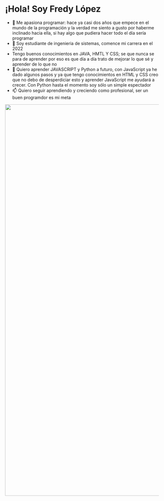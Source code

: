 <h1>¡Hola! Soy Fredy López</h1>
<ul>
  <li>👋 Me apasiona programar: hace ya casi dos años que empece en el mundo de la programación y la verdad me siento a gusto por haberme inclinado hacia ella, si hay algo que pudiera hacer todo el día sería programar</li>
  <li>👀 Soy estudiante de ingenieria de sistemas, comence mi carrera en el 2022</li>
  <li>Tengo buenos conocimientos en JAVA, HMTL Y CSS; se que nunca se para de aprender por eso es que día a día trato de mejorar lo que sé y aprender de lo que no</li>
  <li>🌱 Quiero aprender JAVASCRIPT y Python a futuro, con JavaScript ya he dado algunos pasos y ya que tengo conocimientos en HTML y CSS creo que no debo de desperdiciar esto y aprender JavaScript me ayudará a crecer. Con Python hasta el momento soy sólo un simple espectador</li>
  <li>📫 Quiero seguir aprendiendo y creciendo como profesional, ser un buen programdor es mi meta</li>
</ul>
<img width="1280px" src="https://images.unsplash.com/photo-1607705703571-c5a8695f18f6?q=80&w=1470&auto=format&fit=crop&ixlib=rb-4.0.3&ixid=M3wxMjA3fDB8MHxwaG90by1wYWdlfHx8fGVufDB8fHx8fA%3D%3D">
<!---
fredylopez01/fredylopez01 is a ✨ special ✨ repository because its `README.md` (this file) appears on your GitHub profile.
You can click the Preview link to take a look at your changes.
--->
